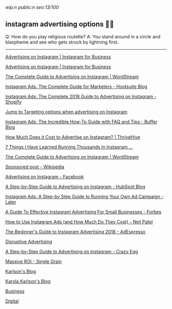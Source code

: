 ###### wip:n public:n seo:13/100

## instagram advertising options :man_artist:

Q:	How do you play religious roulette?
A:	You stand around in a circle and blaspheme and see who gets
	struck by lightning first.


----------


[Advertising on Instagram | Instagram for Business ](http://business.instagram.com/advertising/)

[Advertising on Instagram | Instagram for Business ](http://business.instagram.com/advertising?locale=en_GB)

[The Complete Guide to Advertising on Instagram | WordStream ](http://www.wordstream.com/blog/ws/2017/11/20/instagram-advertising)

[Instagram Ads: The Complete Guide for Marketers - Hootsuite Blog ](http://blog.hootsuite.com/instagram-ads-guide/amp/)

[Instagram Ads: The Complete 2018 Guide to Advertising on Instagram - Shopify ](http://www.shopify.ca/blog/113202181-the-beginners-guide-to-advertising-on-instagram)

[Jump to Targeting options when advertising on Instagram ](https://www.shopify.ca/blog/113202181-the-beginners-guide-to-advertising-on-instagram#targeting)

[Instagram Ads: The Incredible How-To Guide with FAQ and Tips - Buffer Blog ](http://blog.bufferapp.com/instagram-ads-guide/amp)

[      How Much Does it Cost to Advertise on Instagram? | ThriveHive ](https://thrivehive.com/how-much-does-it-cost-to-advertise-on-instagram/)

[      7 Things I Have Learned Running Thousands In Instagram ... ](https://marketinghy.com/2016/01/7-things-i-have-learned-running-thousands-in-instagram-sponsored-ads/)

[      The Complete Guide to Advertising on Instagram | WordStream ](https://www.wordstream.com/blog/ws/2017/11/20/instagram-advertising)

[      Sponsored post - Wikipedia ](https://en.wikipedia.org/wiki/Sponsored_post)

[Advertising on Instagram - Facebook ](http://m.facebook.com/business/a/advertise-instagram)

[A Step-by-Step Guide to Advertising on Instagram - HubSpot Blog ](http://blog.hubspot.com/marketing/instagram-ads-checklist)

[Instagram Ads: A Step-by Step Guide to Running Your Own Ad Campaign - Later ](http://later.com/blog/instagram-ads/amp/)

[A Guide To Effective Instagram Advertising For Small Businesses - Forbes ](http://www.forbes.com/sites/theyec/2018/01/30/a-guide-to-effective-instagram-advertising-for-small-businesses/amp/)

[How to Use Instagram Ads (and How Much Do They Cost) - Neil Patel ](http://neilpatel.com/blog/instagram-ads-cost/amp/)

[The Beginner's Guide to Instagram Advertising 2018 - AdEspresso ](http://adespresso.com/guides/instagram-ads/)

[Disruptive Advertising ](http://www.disruptiveadvertising.com/social-media/instagram-advertising/amp/)

[A Step-by-Step Guide to Advertising on Instagram - Crazy Egg ](http://www.crazyegg.com/blog/guide-advertising-instagram/amp/)

[Massive ROI - Single Grain ](http://www.singlegrain.com/digital-marketing/ultimate-guide-instagram-stories-ads/amp/)

[Karlson's Blog ](http://karolakarlson.com/instagram-advertising/)

[Karola Karlson's Blog ](http://karolakarlson.com/instagram-ads-cost-and-bidding/)

[Business ](http://maximizesocialbusiness.com/4-benefits-advertising-instagram-26853/amp/)

[Digital ](http://www.somethingdigital.com/blog/overview-facebook-instagram-advertising-options/)

